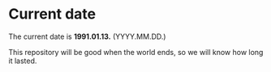 # Current date

The current date is **1991.01.13.** (YYYY.MM.DD.)

This repository will be good when the world ends, so we will know how long it lasted.